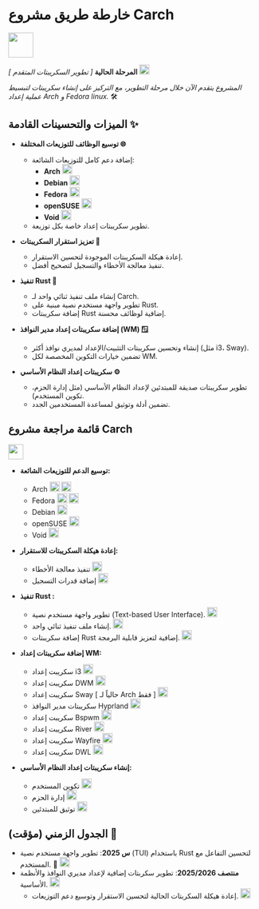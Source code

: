 # خارطة طريق مشروع Carch 
<img src="https://img.icons8.com/?size=80&id=CBfO8TrnezXC&format=png" width="50" />

**المرحلة الحالية** *[ تطوير السكريبتات المتقدم ]* <img src="https://cdn-icons-png.flaticon.com/128/4315/4315445.png" width="20" /> 

*المشروع يتقدم الآن خلال مرحلة التطوير، مع التركيز على إنشاء سكريبتات لتبسيط عملية إعداد Arch و Fedora linux.* 🛠️

## الميزات والتحسينات القادمة ✨

- **توسيع الوظائف للتوزيعات المختلفة 🌐**
   - إضافة دعم كامل للتوزيعات الشائعة:
     - **Arch** <img src="https://img.icons8.com/?size=48&id=uIXgLv5iSlLJ&format=png" width="20" />
     - **Debian** <img src="https://img.icons8.com/?size=48&id=17838&format=png" width="20" /> 
     - **Fedora** <img src="https://img.icons8.com/?size=48&id=ZbBhBW0N2q3D&format=png" width="20" />
     - **openSUSE** <img src="https://cdn0.iconfinder.com/data/icons/flat-round-system/512/opensuse-512.png" width="20" /> 
     - **Void** <img src="https://upload.wikimedia.org/wikipedia/commons/thumb/0/02/Void_Linux_logo.svg/256px-Void_Linux_logo.svg.png" width="20" /> 
   - تطوير سكريبتات إعداد خاصة بكل توزيعة.

- **تعزيز استقرار السكريبتات 🔧**
   - إعادة هيكلة السكريبتات الموجودة لتحسين الاستقرار.
   - تنفيذ معالجة الأخطاء والتسجيل لتصحيح أفضل.

- **تنفيذ Rust 🦀**
  - إنشاء ملف تنفيذ ثنائي واحد لـ Carch. 
  - تطوير واجهة مستخدم نصية مبنية على Rust. 
  - إضافة سكريبتات Rust إضافية لوظائف محسنة. 

- **إضافة سكريبتات إعداد مدير النوافذ (WM) 🪟**
   - إنشاء وتحسين سكريبتات التثبيت/الإعداد لمديري نوافذ أكثر (مثل i3، Sway).
   - تضمين خيارات التكوين المخصصة لكل WM.

- **سكريبتات إعداد النظام الأساسي ⚙️**
   - تطوير سكريبتات صديقة للمبتدئين لإعداد النظام الأساسي (مثل إدارة الحزم، تكوين المستخدم).
   - تضمين أدلة وتوثيق لمساعدة المستخدمين الجدد.

## قائمة مراجعة مشروع Carch 
<img src="https://cdn-icons-png.flaticon.com/128/8090/8090840.png" width="30" />

- **توسيع الدعم للتوزيعات الشائعة:**

  - Arch <img src="https://img.icons8.com/?size=48&id=uIXgLv5iSlLJ&format=png" width="20" /> <img src="https://cdn-icons-png.flaticon.com/128/190/190411.png" width="20" /> 
  - Fedora <img src="https://img.icons8.com/?size=48&id=ZbBhBW0N2q3D&format=png" width="20" /> <img src="https://cdn-icons-png.flaticon.com/128/190/190411.png" width="20" />
  - Debian <img src="https://cdn-icons-png.flaticon.com/128/190/190406.png" width="20" /> 
  - openSUSE <img src="https://cdn-icons-png.flaticon.com/128/190/190406.png" width="20" />
  - Void <img src="https://cdn-icons-png.flaticon.com/128/190/190406.png" width="20" />

- **إعادة هيكلة السكريبتات للاستقرار:**

  - تنفيذ معالجة الأخطاء <img src="https://cdn-icons-png.flaticon.com/128/190/190411.png" width="20" /> 
  - إضافة قدرات التسجيل <img src="https://cdn-icons-png.flaticon.com/128/190/190411.png" width="20" />

- **تنفيذ Rust :**

  - تطوير واجهة مستخدم نصية (Text-based User Interface). <img src="https://cdn-icons-png.flaticon.com/128/190/190411.png" width="20" /> 
  - إنشاء ملف تنفيذ ثنائي واحد. <img src="https://cdn-icons-png.flaticon.com/128/190/190411.png" width="20" /> 
  - إضافة سكريبتات Rust إضافية لتعزيز قابلية البرمجة. <img src="https://cdn-icons-png.flaticon.com/128/190/190406.png" width="20" />

- **إضافة سكريبتات إعداد WM:**

  - سكريبت إعداد i3 <img src="https://cdn-icons-png.flaticon.com/128/190/190411.png" width="20" />
  - سكريبت إعداد DWM <img src="https://cdn-icons-png.flaticon.com/128/190/190411.png" width="20" />
  - سكريبت إعداد Sway [ حالياً لـ Arch فقط ] <img src="https://cdn-icons-png.flaticon.com/128/190/190411.png" width="20" />
  - سكريبتات مدير النوافذ Hyprland <img src="https://cdn-icons-png.flaticon.com/128/190/190411.png" width="20" /> 
  - سكريبت إعداد Bspwm <img src="https://cdn-icons-png.flaticon.com/128/190/190406.png" width="20" />
  - سكريبت إعداد River <img src="https://cdn-icons-png.flaticon.com/128/190/190406.png" width="20" />
  - سكريبت إعداد Wayfire <img src="https://cdn-icons-png.flaticon.com/128/190/190406.png" width="20" />
  - سكريبت إعداد DWL <img src="https://cdn-icons-png.flaticon.com/128/190/190406.png" width="20" />

- **إنشاء سكريبتات إعداد النظام الأساسي:**
  
  - تكوين المستخدم <img src="https://cdn-icons-png.flaticon.com/128/190/190411.png" width="20" />
  - إدارة الحزم <img src="https://cdn-icons-png.flaticon.com/128/190/190411.png" width="20" />
  - توثيق للمبتدئين <img src="https://cdn-icons-png.flaticon.com/128/190/190411.png" width="20" />

## الجدول الزمني (مؤقت) 📅

- **س 2025**: تطوير واجهة مستخدم نصية (TUI) باستخدام Rust لتحسين التفاعل مع المستخدم. 🦀 <img src="https://cdn-icons-png.flaticon.com/128/190/190411.png" width="20" />
- **منتصف 2025/2026**: تطوير سكربتات إضافية لإعداد مديري النوافذ والأنظمة الأساسية. <img src="https://cdn-icons-png.flaticon.com/128/190/190406.png" width="20" />
  - إعادة هيكلة السكربتات الحالية لتحسين الاستقرار وتوسيع دعم التوزيعات. <img src="https://cdn-icons-png.flaticon.com/128/190/190406.png" width="20" />
    